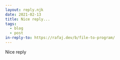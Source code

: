 ```yaml
---
layout: reply.njk
date: 2021-02-13
title: Nice reply...
tags:
  - blog
  - post
in-reply-to: https://rafaj.dev/b/file-to-program/
---
```

Nice reply
